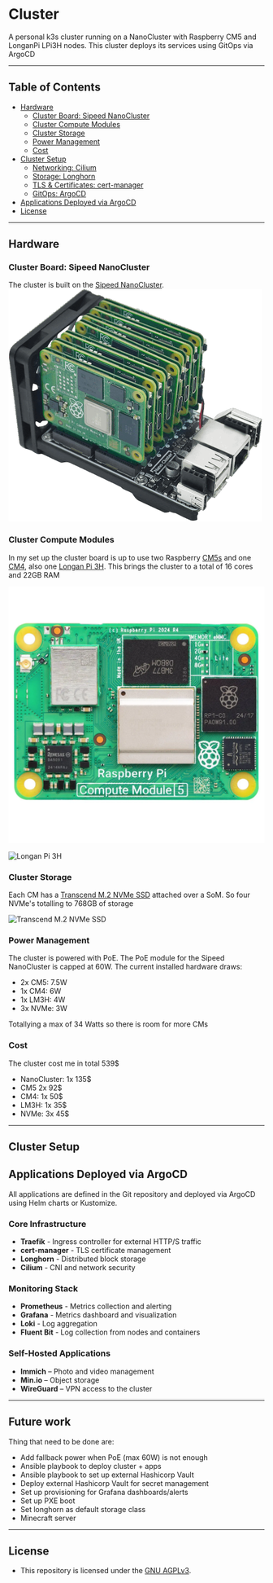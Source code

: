 # Cluster

A personal k3s cluster running on a NanoCluster with Raspberry CM5 and LonganPi LPi3H nodes. This cluster deploys its services using GitOps via ArgoCD

---

## Table of Contents

- [Hardware](#hardware)
  - [Cluster Board: Sipeed NanoCluster](#cluster-board-sipeed-nanocluster)
  - [Cluster Compute Modules](#cluster-compute-modules)
  - [Cluster Storage](#cluster-storage)
  - [Power Management](#power-management)
  - [Cost](#cost)
- [Cluster Setup](#cluster-setup)
  - [Networking: Cilium](#networking-cilium)
  - [Storage: Longhorn](#storage-longhorn)
  - [TLS & Certificates: cert-manager](#tls--certificates-cert-manager)
  - [GitOps: ArgoCD](#gitops-argocd)
- [Applications Deployed via ArgoCD](#applications-deployed-via-argocd)
- [License](#license)

---

## Hardware
### Cluster Board: Sipeed NanoCluster

The cluster is built on the [Sipeed NanoCluster](https://classic.sipeed.com/nanocluster). ![Sipeed NanoCluster](https://github.com/barnes-c/cluster/blob/master/docs/images/NanoCluster.png)

### Cluster Compute Modules
In my set up the cluster board is up to use two Raspberry [CM5s](https://www.raspberrypi.com/products/compute-module-5/?variant=cm5-104032) and one [CM4](https://www.raspberrypi.com/products/compute-module-4/?variant=raspberry-pi-cm4001000), also one [Longan Pi 3H](https://wiki.sipeed.com/hardware/en/longan/h618/lpi3h/1_intro.html). This brings the cluster to a total of 16 cores and 22GB RAM

![CM5](https://github.com/barnes-c/cluster/blob/master/docs/images/CM5.webp)

![Longan Pi 3H](https://github.com/barnes-c/cluster/blob/master/docs/images/LM3H.jpg)

### Cluster Storage
Each CM has a [Transcend M.2 NVMe SSD](https://www.conrad.de/de/p/transcend-mts400s-256-gb-interne-m-2-pcie-nvme-ssd-2242-pcie-nvme-3-0-x4-retail-ts256gmte400s-2796245.html?utm_source=google&utm_medium=organic&utm_campaign=shopping) attached over a SoM. So four NVMe's totalling to 768GB of storage

![Transcend M.2 NVMe SSD](https://github.com/barnes-c/cluster/blob/master/docs/images/NVME.webp)


### Power Management
The cluster is powered with PoE. The PoE module for the Sipeed NanoCluster is capped at 60W. The current installed hardware draws:
- 2x CM5: 7.5W
- 1x CM4: 6W
- 1x LM3H: 4W
- 3x NVMe: 3W

Totallying a max of 34 Watts so there is room for more CMs

### Cost
The cluster cost me in total 539$
* NanoCluster: 1x 135$
* CM5 2x 92$
* CM4: 1x 50$
* LM3H: 1x 35$
* NVMe: 3x 45$

---

## Cluster Setup


## Applications Deployed via ArgoCD

All applications are defined in the Git repository and deployed via ArgoCD using Helm charts or Kustomize.

### Core Infrastructure

- **Traefik** - Ingress controller for external HTTP/S traffic
- **cert-manager** - TLS certificate management
- **Longhorn** - Distributed block storage
- **Cilium** - CNI and network security

### Monitoring Stack

- **Prometheus** - Metrics collection and alerting
- **Grafana** - Metrics dashboard and visualization
- **Loki** - Log aggregation
- **Fluent Bit** - Log collection from nodes and containers

### Self-Hosted Applications

- **Immich** – Photo and video management
- **Min.io** – Object storage
- **WireGuard** – VPN access to the cluster

---

## Future work

Thing that need to be done are:
* Add fallback power when PoE (max 60W) is not enough
* Ansible playbook to deploy cluster + apps
* Ansible playbook to set up external Hashicorp Vault
* Deploy external Hashicorp Vault for secret management
* Set up provisioning for Grafana dashboards/alerts
* Set up PXE boot 
* Set longhorn as default storage class 
* Minecraft server

---

## License

- This repository is licensed under the [GNU AGPLv3](https://github.com/barnes-c/cluster/blob/master/LICENSE).

